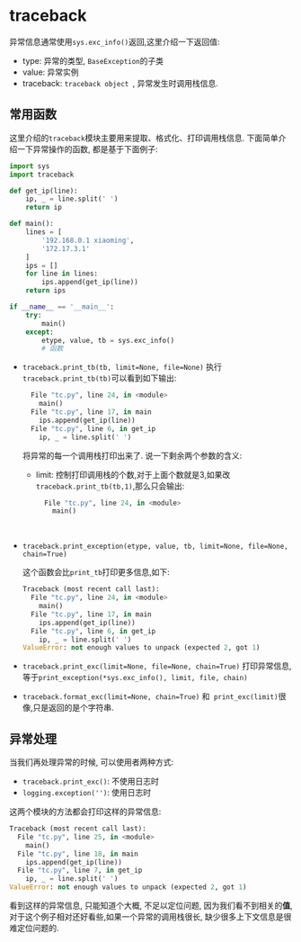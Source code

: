 # traceback

异常信息通常使用`sys.exc_info()`返回,这里介绍一下返回值:
- type:  异常的类型, `BaseException`的子类
- value:  异常实例
- traceback: `traceback object `, 异常发生时调用栈信息.




##  常用函数

这里介绍的`traceback`模块主要用来提取、格式化、打印调用栈信息. 下面简单介绍一下异常操作的函数, 都是基于下面例子:
```python
import sys
import traceback

def get_ip(line):
    ip, _ = line.split(' ')
    return ip

def main():
    lines = [
        '192.168.0.1 xiaoming',
        '172.17.3.1'
    ]
    ips = []
    for line in lines:
        ips.append(get_ip(line))
    return ips

if __name__ == '__main__':
    try:
        main()
    except:
        etype, value, tb = sys.exc_info()
        # 函数
```



- `traceback.print_tb(tb, limit=None, file=None)` 执行`traceback.print_tb(tb)`可以看到如下输出:

  ```python
    File "tc.py", line 24, in <module>
      main()
    File "tc.py", line 17, in main
      ips.append(get_ip(line))
    File "tc.py", line 6, in get_ip
      ip, _ = line.split(' ')
  ```

  将异常的每一个调用栈打印出来了. 说一下剩余两个参数的含义:

  - limit:  控制打印调用栈的个数,对于上面个数就是3,如果改`traceback.print_tb(tb,1)`,那么只会输出:

    ```python
      File "tc.py", line 24, in <module>
        main()
    ```

    ​

- `traceback.print_exception(etype, value, tb, limit=None, file=None, chain=True)` 

  这个函数会比`print_tb`打印更多信息,如下:

  ```python
  Traceback (most recent call last):
    File "tc.py", line 24, in <module>
      main()
    File "tc.py", line 17, in main
      ips.append(get_ip(line))
    File "tc.py", line 6, in get_ip
      ip, _ = line.split(' ')
  ValueError: not enough values to unpack (expected 2, got 1)
  ```

- `traceback.print_exc(limit=None, file=None, chain=True)`
  打印异常信息,等于`print_exception(*sys.exc_info(), limit, file, chain)`

- ​`traceback.format_exc(limit=None, chain=True)`
  和` print_exc(limit)`很像,只是返回的是个字符串.

## 异常处理

当我们再处理异常的时候, 可以使用者两种方式:

- `traceback.print_exc()`: 不使用日志时
- `logging.exception('')`: 使用日志时

这两个模块的方法都会打印这样的异常信息:

```python
Traceback (most recent call last):
  File "tc.py", line 25, in <module>
    main()
  File "tc.py", line 18, in main
    ips.append(get_ip(line))
  File "tc.py", line 7, in get_ip
    ip, _ = line.split(' ')
ValueError: not enough values to unpack (expected 2, got 1)
```

看到这样的异常信息, 只能知道个大概, 不足以定位问题,  因为我们看不到相关的**值**,对于这个例子相对还好看些,如果一个异常的调用栈很长, 缺少很多上下文信息是很难定位问题的.  



